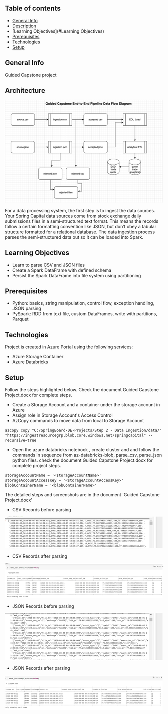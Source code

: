 ## Table of contents
* [General Info](#general-info)
* [Description](#description)
* [Learning Objectives](#Learning Objectives)
* [Prerequisites](#Prerequisites)
* [Technologies](#technologies)
* [Setup](#setup)


## General Info
Guided Capstone project

## Architecture
![Alt text](Screenshot/architecture.PNG?raw=true "Architecture")

For a data processing system, the first step is to ingest the data sources. Your Spring Capital data sources come from stock exchange daily submissions files in a semi-structured text format. This means the records follow a certain formatting convention like JSON, but don’t obey a tabular structure formatted for a relational database. The data ingestion process parses the semi-structured data out so it can be loaded into Spark.

## Learning Objectives
* Learn to parse CSV and JSON files
* Create a Spark DataFrame with defined schema
* Persist the Spark DataFrame into file system using partitioning


## Prerequisites
* Python: basics, string manipulation, control flow, exception handling, JSON parsing
* PySpark: RDD from text file, custom DataFrames, write with partitions, Parquet


## Technologies
Project is created in Azure Portal using the following services:
* Azure Storage Container
* Azure Databricks


## Setup

Follow the steps highlighted below. Check the  document Guided Capstone Project.docx for complete steps.

* Create a Storage Account and a container under the storage account in Azure
* Assign role in Storage Account's Access Control
* AzCopy commands to move data from local to Storage Account

```
azcopy copy "C:/SpringBoard-DE-Projects/Step 2 - Data Ingestion/data/" "https://ingestresourcegrp.blob.core.windows.net/springcapital" --recursive=true

```
* Open the azure databricks notebook , create cluster and and follow the commands in sequence from az-databricks-blob, parse_csv, parse_json python files. check the  document Guided Capstone Project.docx for complete project steps.
```
storageAccountName = '<storageAccountName>'
storageAccountAccessKey = '<storageAccountAccessKey>'
blobContainerName = '<blobContainerName>'

```

The detailed steps and screenshots are in the document 'Guided Capstone Project.docx'


* CSV Records before parsing

![Alt text](Screenshot/raw_csv_records.PNG?raw=true "CSVBeforeParse")

* CSV Records after parsing

![Alt text](Screenshot/parsed-CSV.PNG?raw=true "CSVAfterParse")

* JSON Records before parsing

![Alt text](Screenshot/raw_json_records.PNG?raw=true "JSONBeforeParse")

* JSON Records after parsing

![Alt text](Screenshot/parsed-json.PNG?raw=true "JSONAfterParse")
